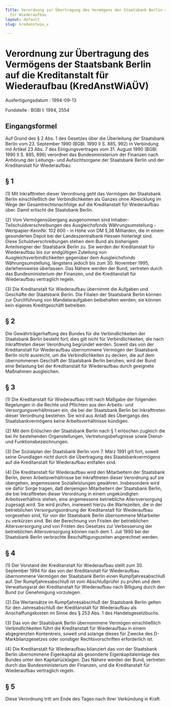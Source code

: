 ```yaml
---
Title: Verordnung zur Übertragung des Vermögens der Staatsbank Berlin auf die Kreditanstalt
  für Wiederaufbau
layout: default
slug: kredanstwia_v

---
```


# Verordnung zur Übertragung des Vermögens der Staatsbank Berlin auf die Kreditanstalt für Wiederaufbau (KredAnstWiAÜV)

Ausfertigungsdatum
:   1994-09-13

Fundstelle
:   BGBl I: 1994, 2554



## Eingangsformel

Auf Grund des § 2 Abs. 1 des Gesetzes über die Überleitung der
Staatsbank Berlin vom 23. September 1990 (BGBl. 1990 II S. 885, 992)
in Verbindung mit Artikel 23 Abs. 7 des Einigungsvertrages vom 31.
August 1990 (BGBl. 1990 II S. 885, 896) verordnet das
Bundesministerium der Finanzen nach Anhörung der Leitungs- und
Aufsichtsorgane der Staatsbank Berlin und der Kreditanstalt für
Wiederaufbau:


## § 1

(1) Mit Inkrafttreten dieser Verordnung geht das Vermögen der
Staatsbank Berlin einschließlich der Verbindlichkeiten als Ganzes ohne
Abwicklung im Wege der Gesamtrechtsnachfolge auf die Kreditanstalt für
Wiederaufbau über. Damit erlischt die Staatsbank Berlin.

(2) Vom Vermögensübergang ausgenommen sind Inhaber-
Teilschuldverschreibungen des Ausgleichsfonds Währungsumstellung -
Wertpapier-KennNr. 102 600 - in Höhe von DM 5,36 Milliarden, die in
einem gesonderten Depot bei der Landeszentralbank Hessen hinterlegt
sind. Diese Schuldverschreibungen stehen dem Bund als bisherigem
Anteilseigner der Staatsbank Berlin zu. Sie werden der Kreditanstalt
für Wiederaufbau bis zur endgültigen Zuteilung von
Ausgleichsverbindlichkeiten gegenüber dem Ausgleichsfonds
Währungsumstellung, längstens jedoch bis zum 30. November 1995,
darlehensweise überlassen. Das Nähere werden der Bund, vertreten durch
das Bundesministerium der Finanzen, und die Kreditanstalt für
Wiederaufbau vertraglich regeln.

(3) Die Kreditanstalt für Wiederaufbau übernimmt die Aufgaben und
Geschäfte der Staatsbank Berlin. Die Filialen der Staatsbank Berlin
können zur Durchführung von Mandataraufgaben beibehalten werden; sie
können kein eigenes Kreditgeschäft betreiben.


## § 2

Die Gewährträgerhaftung des Bundes für die Verbindlichkeiten der
Staatsbank Berlin besteht fort; dies gilt nicht für Verbindlichkeiten,
die nach Inkrafttreten dieser Verordnung begründet werden. Soweit das
von der Kreditanstalt für Wiederaufbau übernommene Vermögen der
Staatsbank Berlin nicht ausreicht, um die Verbindlichkeiten zu decken,
die auf dem übernommenen Geschäft der Staatsbank Berlin beruhen, wird
der Bund eine Belastung bei der Kreditanstalt für Wiederaufbau durch
geeignete Maßnahmen ausgleichen.


## § 3

(1) Die Kreditanstalt für Wiederaufbau tritt nach Maßgabe der
folgenden Regelungen in die Rechte und Pflichten aus den Arbeits- und
Versorgungsverhältnissen ein, die bei der Staatsbank Berlin bei
Inkrafttreten dieser Verordnung bestehen. Sie wird aus Anlaß des
Übergangs des Staatsbankvermögens keine Arbeitsverhältnisse kündigen.

(2) Mit dem Erlöschen der Staatsbank Berlin nach § 1 erlöschen
zugleich die bei ihr bestehenden Organstellungen,
Vertretungsbefugnisse sowie Dienst- und Funktionsbezeichnungen.

(3) Der Sozialplan der Staatsbank Berlin vom 7. März 1991 gilt fort,
soweit seine Grundlagen nicht durch die Übertragung des
Staatsbankvermögens auf die Kreditanstalt für Wiederaufbau entfallen
sind.

(4) Die Kreditanstalt für Wiederaufbau wird den Mitarbeitern der
Staatsbank Berlin, deren Arbeitsverhältnisse bei Inkrafttreten dieser
Verordnung auf sie übergehen, angemessene Sozialleistungen gewähren.
Insbesondere wird sie dafür Sorge tragen, daß denjenigen Mitarbeitern
der Staatsbank Berlin, die bei Inkrafttreten dieser Verordnung in
einem ungekündigten Arbeitsverhältnis stehen, eine angemessene
betriebliche Altersversorgung zugesagt wird. Sie wird prüfen,
inwieweit hierzu die Wartezeiten, die in der betrieblichen
Versorgungsordnung der Kreditanstalt für Wiederaufbau vorgesehen sind,
für von der Staatsbank Berlin übernommene Mitarbeiter zu verkürzen
sind. Bei der Berechnung von Fristen der betrieblichen
Altersversorgung und von Fristen des Gesetzes zur Verbesserung der
betrieblichen Altersversorgung können nach dem 1. Juli 1990 bei der
Staatsbank Berlin verbrachte Beschäftigungszeiten angerechnet werden.


## § 4

(1) Der Vorstand der Kreditanstalt für Wiederaufbau stellt zum 30.
September 1994 für das von der Kreditanstalt für Wiederaufbau
übernommene Vermögen der Staatsbank Berlin einen Rumpfjahresabschluß
auf. Der Rumpfjahresabschluß ist vom Abschlußprüfer zu prüfen und dem
Verwaltungsrat der Kreditanstalt für Wiederaufbau nach Billigung durch
den Bund zur Genehmigung vorzulegen.

(2) Die Wertansätze im Rumpfjahresabschluß der Staatsbank Berlin
gelten für den Jahresabschluß der Kreditanstalt für Wiederaufbau als
Anschaffungskosten im Sinne des § 253 Abs. 1 des Handelsgesetzbuchs.

(3) Das von der Staatsbank Berlin übernommene Vermögen einschließlich
Verbindlichkeiten führt die Kreditanstalt für Wiederaufbau in einem
abgegrenzten Kontenkreis, soweit und solange dieses für Zwecke des
D-Markbilanzgesetzes oder sonstiger Rechtsvorschriften erforderlich
ist.

(4) Die Kreditanstalt für Wiederaufbau bilanziert das von der
Staatsbank Berlin übernommene Eigenkapital als gesonderte
Eigenkapitaleinlage des Bundes unter den Kapitalrücklagen. Das Nähere
werden der Bund, vertreten durch das Bundesministerium der Finanzen,
und die Kreditanstalt für Wiederaufbau vertraglich regeln.


## § 5

Diese Verordnung tritt am Ende des Tages nach ihrer Verkündung in
Kraft.

